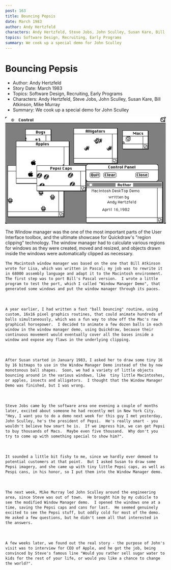 ```yaml
---
post: 163
title: Bouncing Pepsis
date: March 1983
author: Andy Hertzfeld
characters: Andy Hertzfeld, Steve Jobs, John Sculley, Susan Kare, Bill Atkinson, Mike Murray
topics: Software Design, Recruiting, Early Programs
summary: We cook up a special demo for John Sculley
---
```


# Bouncing Pepsis
* Author: Andy Hertzfeld
* Story Date: March 1983
* Topics: Software Design, Recruiting, Early Programs
* Characters: Andy Hertzfeld, Steve Jobs, John Sculley, Susan Kare, Bill Atkinson, Mike Murray
* Summary: We cook up a special demo for John Sculley

![We added Pepsi Icons for John Sculley's visit](images/Macintosh/pepsi.gif) 

    
The Window manager was the one of the most important parts of the User Interface toolbox, and the ultimate showcase for Quickdraw's "region clipping" technology.  The window manager had to calculate various regions for windows as they were created, moved and resized, and objects drawn inside the windows were automatically clipped as necessary.




    The Macintosh window manager was based on the one that Bill Atkinson wrote for Lisa, which was written in Pascal; my job was to rewrite it in 68000 assembly language and adapt it to the Macintosh environment.  The first step was to port Bill's Pascal version.  I wrote a little program to test the port, which I called "Window Manager Demo", that generated some windows and put the window manager through its paces.

    

    A year earlier, I had written a fast "ball bouncing" routine, using custom, 16x16 pixel graphics routines, that could animate hundreds of balls simultaneously, which was a fun way to show off the Mac's raw graphical horsepower.  I decided to animate a few dozen balls in each window in the window manager demo, using Quickdraw, because their continuous movement would eventually cover all the bases inside a window and expose any flaws in the underlying clipping.



    After Susan started in January 1983, I asked her to draw some tiny 16 by 16 bitmaps to use in the Window Manager Demo instead of the by now monotonous ball shapes.  Soon, we had a variety of little objects bouncing around in the various windows, like  tiny little Macintoshes, or apples, insects and alligators.  I thought that the Window Manager Demo was finished, but I was wrong.



    Steve Jobs came by the software area one evening a couple of months later, excited about someone he had recently met in New York City.  "Hey, I want you to do a demo next week for this guy I met yesterday, John Sculley, he's the president of Pepsi.  He's really smart - you wouldn't believe how smart he is.  If we impress him, we can get Pepsi to buy thousands of Macs.  Maybe even five thousand.  Why don't you try to come up with something special to show him?".

    

    It sounded a little bit fishy to me, since we hardly ever demoed to potential customers at that point.  But I asked Susan to draw some Pepsi imagery, and she came up with tiny little Pepsi caps, as well as Pespi cans, in his honor, so I put them into the Window Manager demo.



    The next week, Mike Murray led John Sculley around the engineering area, since Steve was out of town.  He brought him by my cubicle to see the modified Window Manager demo.  I opened the windows one at a time, saving the Pepsi caps and cans for last.  He seemed genuinely excited to see the Pepsi stuff, but oddly cold for most of the demo.  He asked a few questions, but he didn't seem all that interested in the answers.



    A few weeks later, we found out the real story - the purpose of John's visit was to interview for CEO of Apple, and he got the job, being convinced by Steve's famous line "Would you rather sell sugar water to kids for the rest of your life, or would you like a chance to change the world?".

